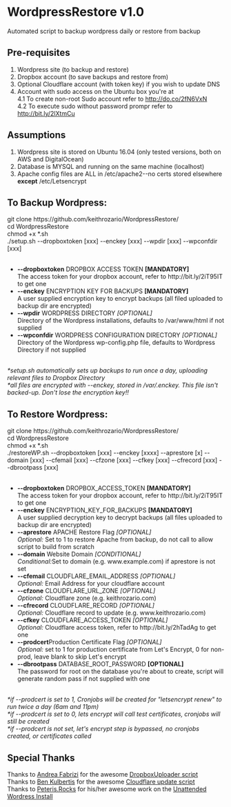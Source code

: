# WordpressRestore v1.0
Automated script to backup wordpress daily or restore from backup

<h2>Pre-requisites</h2>

1. Wordpress site (to backup and restore)<br>
2. Dropbox account (to save backups and restore from)<br>
3. Optional Cloudflare account (with token key) if you wish to update DNS<br>
4. Account with sudo access on the Ubuntu box you're at<br>
    4.1 To create non-root Sudo account refer to http://do.co/2fN6VxN<br>
    4.2 To execute sudo without password prompr refer to http://bit.ly/2lXtmCu<br>

<h2>Assumptions</h2>

1. Wordpress site is stored on Ubuntu 16.04 (only tested versions, both on AWS and DigitalOcean) <br>
2. Database is MYSQL and running on the same machine (localhost) <br>
3. Apache config files are ALL in /etc/apache2--no certs stored elsewhere <b>except</b> /etc/Letsencrypt <br>

<h2>To Backup Wordpress:</h2>
git clone https://github.com/keithrozario/WordpressRestore/ <br>
cd WordpressRestore <br>
chmod +x *.sh <br>
./setup.sh --dropboxtoken [xxx] --enckey [xxx] --wpdir [xxx] --wpconfdir [xxx] <br><br>
<ul>
<li><b>--dropboxtoken</b> DROPBOX ACCESS TOKEN <b>[MANDATORY]</b><br>
The access token for your dropbox account, refer to http://bit.ly/2iT95IT to get one<br>
<li><b>--enckey</b> ENCRYPTION KEY FOR BACKUPS <b>[MANDATORY]</b><br>
A user supplied encryption key to encrypt backups (all filed uploaded to backup dir are encrypted)<br>
<li><b>--wpdir</b> WORDPRESS DIRECTORY <i>[OPTIONAL]</i><br>
Directory of the Wordpress installations, defaults to /var/www/html if not supplied<br>
<li><b>--wpconfdir</b> WORDPRESS CONFIGURATION DIRECTORY <i>[OPTIONAL]</i><br>
Directory of the Wordpress wp-config.php file, defaults to Wordpress Directory if not supplied<br>
</ul><br><i>
*setup.sh automatically sets up backups to run once a day, uploading relevant files to Dropbox Directory <br>
*all files are encrypted with --enckey, stored in /var/.enckey. This file isn't backed-up. Don't lose the encryption key!!
</i><br>

<h2>To Restore Wordpress:</h2>
git clone https://github.com/keithrozario/WordpressRestore/ <br>
cd WordpressRestore <br>
chmod +x *.sh <br>
./restoreWP.sh --dropboxtoken [xxx] --enckey [xxxx] --aprestore [x] --domain [xxx] --cfemail [xxx] --cfzone [xxx] --cfkey [xxx] --cfrecord [xxx] --dbrootpass [xxx]<br><br>
<ul>
<li><b>--dropboxtoken</b> DROPBOX_ACCESS_TOKEN <b>[MANDATORY]</b><br>
The access token for your dropbox account, refer to http://bit.ly/2iT95IT to get one<br>
<li><b>--enckey</b> ENCRYPTION_KEY_FOR_BACKUPS <b>[MANDATORY]</b><br>
A user supplied decryption key to decrypt backups (all files uploaded to backup dir are encrypted)<br>
<li><b>--aprestore</b> APACHE Restore Flag <i>[OPTIONAL]</i><br>
<i>Optional:</i> Set to 1 to restore Apache from backup, do not call to allow script to build from scratch
<li><b>--domain</b> Website Domain <i>[CONDITIONAL]</i><br>
<i>Conditional:</i>Set to domain (e.g. www.example.com) if aprestore is not set <br>
<li><b>--cfemail</b> CLOUDFLARE_EMAIL_ADDRESS <i>[OPTIONAL]</i><br>
<i>Optional:</i> Email Address for your cloudflare account <br>
<li><b>--cfzone</b> CLOUDFLARE_URL_ZONE <i>[OPTIONAL]</i><br>
<i>Optional:</i> Cloudflare zone (e.g. keithrozario.com)
<li><b>--cfrecord</b> CLOUDFLARE_RECORD <i>[OPTIONAL]</i><br>
<i>Optional:</i> Cloudflare record to update (e.g. www.keithrozario.com)
<li><b>--cfkey</b> CLOUDFLARE_ACCESS_TOKEN <i>[OPTIONAL]</i><br>
<i>Optional:</i> Cloudflare access token, refer to http://bit.ly/2hTadAg to get one<br>
<li><b>--prodcert</b>Production Certificate Flag <i>[OPTIONAL]</i><br>
<i>Optional:</i> set to 1 for production certificate from Let's Encrypt, 0 for non-prod, leave blank to skip Let's encrypt<br>
<li><b>--dbrootpass</b> DATABASE_ROOT_PASSWORD <b>[OPTIONAL]</b><br>
The password for root on the database you're about to create, script will generate random pass if not supplied with one <br>
</ul>
<br><i>
*if --prodcert is set to 1, Cronjobs will be created for "letsencrypt renew" to run twice a day (6am and 11pm) <br>
*if --prodcert is set to 0, lets encrypt will call test certificates, cronjobs will still be created <br>
*if --prodcert is not set, let's encrypt step is bypassed, no cronjobs created, or certificates called <br>
</i>

<h2>Special Thanks</h2>
Thanks to <a href="https://github.com/andreafabrizi">Andrea Fabrizi</a> for the awesome <a href="https://github.com/andreafabrizi/Dropbox-Uploader">DropboxUploader script</a>  <br>
Thanks to <a href="https://gist.github.com/benkulbertis">Ben Kulbertis</a> for the awesome <a href="https://gist.github.com/benkulbertis/fff10759c2391b6618dd/">Cloudflare update script</a>  <br>
Thanks to <a href="http://peteris.rocks">Peteris.Rocks</a> for his/her awesome work on the <a href="http://bit.ly/2kf7KQm">Unattended Wordress Install</a>

